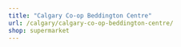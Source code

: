 ```yaml
---
title: "Calgary Co-op Beddington Centre"
url: /calgary/calgary-co-op-beddington-centre/
shop: supermarket
---
```

